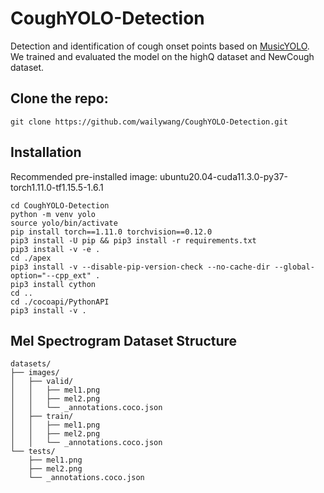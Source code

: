 # CoughYOLO-Detection
Detection and identification of cough onset points based on [MusicYOLO](https://github.com/xk-wang/MusicYOLO/tree/main). We trained and evaluated the model on the highQ dataset and NewCough dataset.

## Clone the repo:
`git clone https://github.com/wailywang/CoughYOLO-Detection.git`

## Installation
Recommended pre-installed image: ubuntu20.04-cuda11.3.0-py37-torch1.11.0-tf1.15.5-1.6.1
```
cd CoughYOLO-Detection
python -m venv yolo
source yolo/bin/activate
pip install torch==1.11.0 torchvision==0.12.0
pip3 install -U pip && pip3 install -r requirements.txt
pip3 install -v -e .
cd ./apex
pip3 install -v --disable-pip-version-check --no-cache-dir --global-option="--cpp_ext" .
pip3 install cython
cd ..
cd ./cocoapi/PythonAPI
pip3 install -v .
```

## Mel Spectrogram Dataset Structure
```
datasets/
├── images/
│   ├── valid/
│   │   ├── mel1.png
│   │   ├── mel2.png
│   │   └── _annotations.coco.json
│   ├── train/
│   │   ├── mel1.png
│   │   ├── mel2.png
│   │   └── _annotations.coco.json
└── tests/
    ├── mel1.png
    ├── mel2.png
    └── _annotations.coco.json
```

